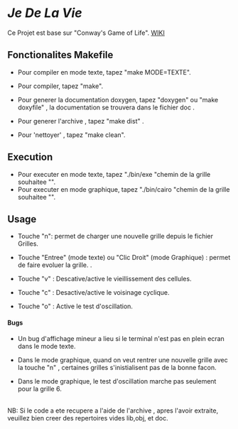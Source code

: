 # *Je De La Vie* 


Ce Projet est base sur "Conway's Game of Life". [WIKI](https://fr.wikipedia.org/wiki/Jeu_de_la_vie)


## Fonctionalites Makefile 

- Pour compiler en mode texte, tapez "make MODE=TEXTE".

- Pour compiler, tapez "make".

- Pour generer la documentation doxygen, tapez "doxygen" ou "make doxyfile" , la documentation se trouvera dans le fichier doc .

- Pour generer l'archive , tapez "make dist" .

- Pour 'nettoyer' , tapez "make clean".

## Execution 
- Pour executer en mode texte, tapez "./bin/exe "chemin de la grille souhaitee "".
- Pour executer en mode graphique, tapez "./bin/cairo "chemin de la grille souhaitee "".

## Usage
- Touche "n": permet de charger une nouvelle grille depuis le fichier Grilles.

- Touche "Entree" (mode texte) ou "Clic Droit" (mode Graphique) : permet de faire evoluer la grille.
.
- Touche "v" : Descative/active le vieillissement des cellules. 

- Touche "c" : Desactive/active le voisinage cyclique.

- Touche "o" : Active le test d'oscillation.

#### Bugs 

- Un bug d'affichage mineur a lieu si le terminal n'est pas en plein ecran dans le mode texte.

- Dans le mode graphique, quand on veut rentrer une nouvelle grille avec la touche "n" ,
certaines grilles s'inistialisent pas de la bonne facon.

- Dans le mode graphique, le test d'oscillation marche pas seulement pour la grille 6.


######
NB: Si le code a ete recupere a l'aide de l'archive , apres l'avoir extraite, veuillez bien creer des repertoires vides lib,obj, et doc.






